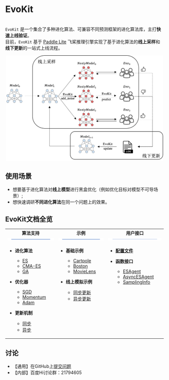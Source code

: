# EvoKit

<br>`EvoKit` 是一个集合了多种进化算法、可兼容不同预测框架的进化算法库，主打**快速上线验证**。 </br>
目前，`EvoKit` 基于 [Paddle Lite](https://www.paddlepaddle.org.cn/paddle/paddlelite) 飞桨推理引擎实现了基于进化算法的**线上采样**和**线下更新**的一站式上线流程。

<p align="center">
<img src="doc/.images/overview.png" width=500/>
</p>

## 使用场景
- 想要基于进化算法对**线上模型**进行黑盒优化（例如优化目标对模型不可导场景）;
- 想快速调研**不同进化算法**在同一个问题上的效果。


## EvoKit文档全览
<table>
  <tbody>
    <tr align="center" valign="bottom">
      <td>
        <b>算法支持</b>
        <img src="doc/.images/bar.png"/>
      </td>
      <td>
        <b>示例</b>
        <img src="doc/.images/bar.png"/>
      </td>
      <td>
        <b>用户接口</b>
        <img src="doc/.images/bar.png"/>
      </td>
    </tr>
    </tr>
    <tr valign="top">
      <td>
        <ul>
        <li><b>进化算法</b></li>
           <ul>
          <li><a href="doc/algorithms/ES.md">ES</a></li>
          <li><a href="doc/algorithms/CMA-ES.md">CMA-ES</a></li>
          <li><a href="doc/algorithms/GA.md">GA</a></li>
           </ul>
        </ul>
        <ul>
        <li><b>优化器</b></li>
           <ul>
          <li><a href="doc/algorithms/SGD.md">SGD</a></li>
          <li><a href="doc/algorithms/Momentum.md">Momentum</a></li>
          <li><a href="doc/algorithms/Adam.md">Adam</a></li>
           </ul>
        </ul>
        <ul>
        <li><b>更新机制</b></li>
           <ul>
          <li><a href="doc/algorithms/sync_update.md">同步</a></li>
          <li><a href="doc/algorithms/async_update.md">异步</a></li>
           </ul>
        </ul>
      </td>
      <td align="left" >
        <ul>
            <li><b>基础示例</b></li>
            <ul>
              <li><a href="doc/examples/Cartpole.md">Cartpole</a></li>
              <li><a href="doc/examples/Boston.md">Boston</a></li>
              <li><a href="doc/examples/MovieLens.md">MovieLens</a></li>
            </ul>
        </ul>
        <ul>
            <li><b>线上模拟示例</b></li>
            <ul>
              <li><a href="doc/examples/sync_online_example.md">同步更新</a></li>
              <li><a href="doc/examples/async_online_example.md">异步更新</a></li>
            </ul>
        </ul>
      </td>
      <td>
        <ul>
            <li><b><a href="doc/APIs/config.md">配置文件</a></b></li>
        </ul>
        <ul>
            <li><b>函数接口</b></li>
            <ul>
            <li><a href="doc/APIs/ESAgent.md">ESAgent</a></li>
            <li><a href="doc/APIs/AsyncESAgent.md">AsyncESAgent</a></li>
            <li><a href="doc/APIs/SamplingInfo.md">SamplingInfo</a></li>
            </ul>
        </ul>
      </td>
    </tr>
  </tbody>
  
</table>

## 讨论
- 【通用】在GitHub上[提交问题](https://github.com/PaddlePaddle/PARL/issues)
- 【内部】百度Hi讨论群：21794605
